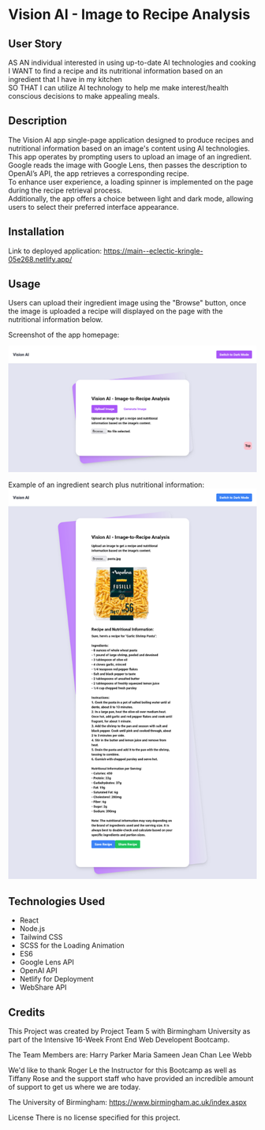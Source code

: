 # Vision AI - Image to Recipe Analysis

## User Story <br> 
AS AN individual interested in using up-to-date AI technologies and cooking 
I WANT to find a recipe and its nutritional information based on an ingredient that I have in my kitchen <br>
SO THAT I can utilize AI technology to help me make interest/health conscious decisions to make appealing meals.


## Description

The Vision AI app single-page application designed to produce recipes and nutritional information based on an image's content using AI technologies.
<br>
This app operates by prompting users to upload an image of an ingredient. Google reads the image with Google Lens, then passes the description to OpenAI’s API, the app retrieves a corresponding recipe. 
<br>
To enhance user experience, a loading spinner is implemented on the page during the recipe retrieval process. <br>
Additionally, the app offers a choice between light and dark mode, allowing users to select their preferred interface appearance. 

## Installation

Link to deployed application: https://main--eclectic-kringle-05e268.netlify.app/ 


## Usage 

Users can upload their ingredient image using the "Browse" button, once the image is uploaded a recipe will displayed on the page with the nutritional information below.


Screenshot of the app homepage: 

![Vision AI - Image to Recipe Analysis](./src/assets/images/AI%20home%20page.png)



Example of an ingredient search plus nutritional information:
![Vision AI - Image to Recipe Analysis](./src/assets/images/Home-page-with-image-upload-light.png) 


## Technologies Used
- React
- Node.js
- Tailwind CSS
- SCSS for the Loading Animation
- ES6
- Google Lens API
- OpenAI API
- Netlify for Deployment
- WebShare API

## Credits

This Project was created by Project Team 5 with Birmingham University as part of the Intensive 16-Week Front End Web Developent Bootcamp.

The Team Members are:
Harry Parker
Maria Sameen
Jean Chan
Lee Webb

We'd like to thank Roger Le the Instructor for this Bootcamp as well as Tiffany Rose and the support staff who have provided an incredible amount of support to get us where we are today.

The University of Birmingham: https://www.birmingham.ac.uk/index.aspx

License
There is no license specified for this project.




